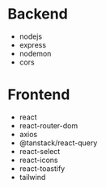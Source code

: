 # Backend

- nodejs
- express
- nodemon
- cors

# Frontend

- react
- react-router-dom
- axios
- @tanstack/react-query
- react-select
- react-icons
- react-toastify
- tailwind
